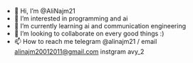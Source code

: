 - 👋 Hi, I’m @AliNajm21
- 👀 I’m interested in programming and ai
- 🌱 I’m currently learning ai and communication engineering
- 💞️ I’m looking to collaborate on every good things :)
- 📫 How to reach me telegram @alinajm21 / email alinajm20012011@gmail.com instgram avy_2

<!---
AliNajm21/AliNajm21 is a ✨ special ✨ repository because its `README.md` (this file) appears on your GitHub profile.
You can click the Preview link to take a look at your changes.
--->
